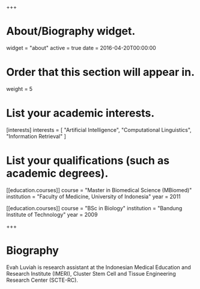 +++
# About/Biography widget.
widget = "about"
active = true
date = 2016-04-20T00:00:00

# Order that this section will appear in.
weight = 5

# List your academic interests.
[interests]
  interests = [
    "Artificial Intelligence",
    "Computational Linguistics",
    "Information Retrieval"
  ]

# List your qualifications (such as academic degrees).
[[education.courses]]
  course = "Master in Biomedical Science (MBiomed)"
  institution = "Faculty of Medicine, University of Indonesia"
  year = 2011

[[education.courses]]
  course = "BSc in Biology"
  institution = "Bandung Institute of Technology"
  year = 2009
 
+++

# Biography

Evah Luviah is research assistant at the Indonesian Medical Education and Research Institute (IMERI), Cluster Stem Cell and Tissue Engineering Research Center (SCTE-RC).


